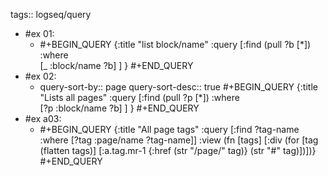tags:: logseq/query

- #ex 01:
	- #+BEGIN_QUERY
	  {:title "list block/name"
	   :query [:find (pull ?b [*])
	                :where              
	                [_ :block/name ?b]
	                ]
	  }
	  #+END_QUERY
- #ex 02:
	- query-sort-by:: page
	  query-sort-desc:: true
	  #+BEGIN_QUERY
	  {:title "Lists all pages"
	   :query [:find (pull ?p [*])
	                :where              
	                [?p :block/name ?b]
	                ]
	  }
	  #+END_QUERY
- #ex a03:
	- #+BEGIN_QUERY
	  {:title "All page tags"
	  :query [:find ?tag-name
	        :where
	        [?tag :page/name ?tag-name]]
	  :view (fn [tags]
	        [:div
	         (for [tag (flatten tags)]
	           [:a.tag.mr-1 {:href (str "/page/" tag)}
	            (str "#" tag)])])}
	  #+END_QUERY
